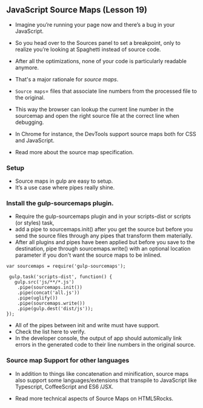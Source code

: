 ## JavaScript Source Maps (Lesson 19)
- Imagine you’re running your page now and there’s a bug in your JavaScript. 
- So you head over to the Sources panel to set a breakpoint, only to realize you’re looking at Spaghetti instead of source code.

- After all the optimizations, none of your code is particularly readable anymore.
- That's a major rationale for _source maps_.

- `Source maps`= files that associate line numbers from the processed file to the original. 
- This way the browser can lookup the current line number in the sourcemap and open the right source file at the correct line when debugging. 
- In Chrome for instance, the DevTools support source maps both for CSS and JavaScript.
- Read more about the source map specification.

### Setup
- Source maps in gulp are easy to setup. 
- It’s a use case where pipes really shine.

### Install the gulp-sourcemaps plugin.
- Require the gulp-sourcemaps plugin and in your scripts-dist or scripts (or styles) task, 
- add a pipe to sourcemaps.init() after you get the source but before you send the source files through any pipes that transform them materially. 
- After all plugins and pipes have been applied but before you save to the destination, pipe through sourcemaps.write() with an optional location parameter if you don't want the source maps to be inlined.

```
var sourcemaps = require('gulp-sourcemaps');

 gulp.task('scripts-dist', function() {
   gulp.src('js/**/*.js')
    .pipe(sourcemaps.init())
    .pipe(concat('all.js'))
    .pipe(uglify())
    .pipe(sourcemaps.write())
    .pipe(gulp.dest('dist/js'));
});
```

- All of the pipes between init and write must have support. 
- Check the list here to verify. 
- In the developer console, the output of app should automically link errors in the generated code to their line numbers in the original source.

### Source map Support for other languages
- In addition to things like concatenation and minification, source maps also support some languages/extensions that transpile to JavaScript like Typescript, CoffeeScript and ES6 /JSX.

- Read more technical aspects of Source Maps on HTML5Rocks.
